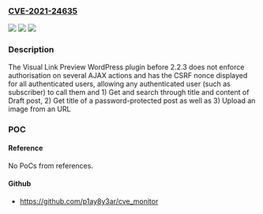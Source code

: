 ### [CVE-2021-24635](https://cve.mitre.org/cgi-bin/cvename.cgi?name=CVE-2021-24635)
![](https://img.shields.io/static/v1?label=Product&message=Visual%20Link%20Preview&color=blue)
![](https://img.shields.io/static/v1?label=Version&message=2.2.3%3C%202.2.3%20&color=brighgreen)
![](https://img.shields.io/static/v1?label=Vulnerability&message=CWE-284%20Improper%20Access%20Control&color=brighgreen)

### Description

The Visual Link Preview WordPress plugin before 2.2.3 does not enforce authorisation on several AJAX actions and has the CSRF nonce displayed for all authenticated users, allowing any authenticated user (such as subscriber) to call them and 1) Get and search through title and content of Draft post, 2) Get title of a password-protected post as well as 3) Upload an image from an URL

### POC

#### Reference
No PoCs from references.

#### Github
- https://github.com/p1ay8y3ar/cve_monitor


